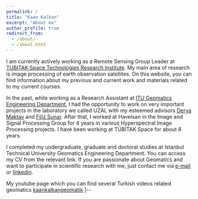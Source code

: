 ```yaml
---
permalink: /
title: "Kaan Kalkan"
excerpt: "About me"
author_profile: true
redirect_from: 
  - /about/
  - /about.html
---
```


I am currently actively working as a Remote Sensing Group Leader at [TUBITAK Space Technologies Research Institute](https://uzay.tubitak.gov.tr/). My main area of research is image processing of earth observation satellites. On this website, you can find information about my previous and current work and materials related to my current courses.

In the past, while working as a Research Assistant at [ITU Geomatics Engineering Department](https://geomatik.itu.edu.tr/), I had the opportunity to work on very important projects in the laboratory we called UZAL with my esteemed advisors [Derya Maktav](https://avesis.itu.edu.tr/maktavd/deneyim) and [Filiz Sunar](https://avesis.itu.edu.tr/fsunar). After that, I worked at Havelsan in the Image and Signal Processing Group for 4 years in various Hyperspectral Image Processing projects. I have been working at TÜBİTAK Space for about 8 years.

I completed my undergraduate, graduate and doctoral studies at Istanbul Technical University Geomatics Engineering Department. You can access my CV from the relevant link. If you are passionate about Geomatics and want to participate in scientific research with me, just contact me via [e-mail](mailto:kaankalkan@gmail.com) or [linkedin](https://www.linkedin.com/in/kaankalkan/).

My youtube page which you can find several Turkish videos related geomatics [kaankalkangeomatik](https://www.youtube.com/@kaankalkangeomatik)
]--
